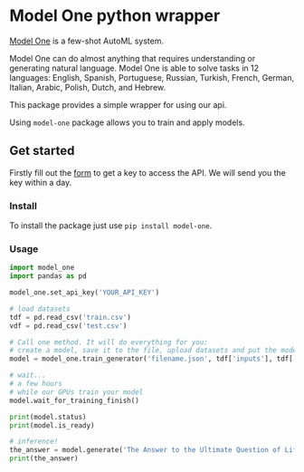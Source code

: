 # Model One python wrapper

[Model One](https://beyond.ml/model-one) is a few-shot AutoML system.

Model One can do almost anything that requires understanding or generating natural language. Model One is able to solve tasks in 12 languages: English, Spanish, Portuguese, Russian, Turkish, French, German, Italian, Arabic, Polish, Dutch, and Hebrew.

This package provides a simple wrapper for using our api.

Using `model-one` package allows you to train and apply models.

## Get started

Firstly fill out the [form](https://beyond.ml/model-one#rec435480002) to get a key to access the API. We will send you the key within a day.

### Install
To install the package just use `pip install model-one`.

### Usage

```py
import model_one
import pandas as pd

model_one.set_api_key('YOUR_API_KEY')

# load datasets
tdf = pd.read_csv('train.csv')
vdf = pd.read_csv('test.csv')

# Call one method. It will do everything for you:
# create a model, save it to the file, upload datasets and put the model in the queue for training.
model = model_one.train_generator('filename.json', tdf['inputs'], tdf['outputs'], vdf['inputs'], vdf['outputs'])

# wait...
# a few hours
# while our GPUs train your model
model.wait_for_training_finish()

print(model.status)
print(model.is_ready)

# inference!
the_answer = model.generate('The Answer to the Ultimate Question of Life, the Universe, and Everything')
print(the_answer)
```
